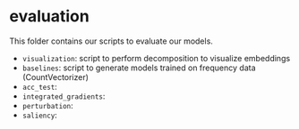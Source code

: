 # evaluation

This folder contains our scripts to evaluate our models.
* `visualization`: script to perform decomposition to visualize embeddings
* `baselines`: script to generate models trained on frequency data (CountVectorizer)
* `acc_test`:
* `integrated_gradients`: 
* `perturbation`: 
* `saliency`: 
